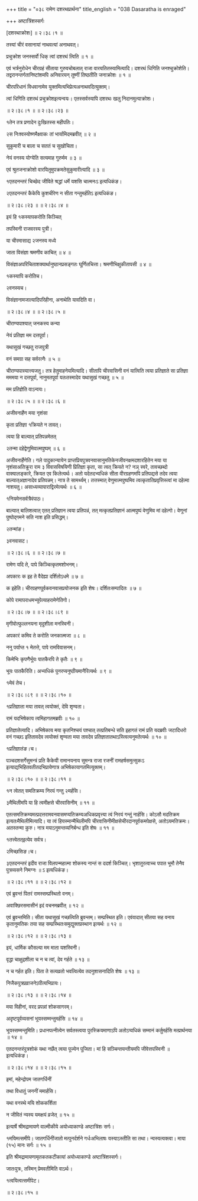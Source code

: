 +++
title = "०३८ रामेण दशरथप्रार्थना"
title_english = "038 Dasaratha is enraged"

+++
अष्टात्रिंशस्सर्गः  

\[दशरथाक्रोशः\] ॥ २।३८।१ ॥   

तस्यां चीरं वसानायां नाथवत्यां अनाथवत्।  

प्रचुक्रोश जनस्सर्वो धिक् त्वां दशरथं त्विति  ॥  १  ॥   

एवं भर्त्रनुरोधेन चीरग्रहं सीताया गुरुवचोबलात् राजा वारयतितस्यामित्यादि। दशरथं धिगिति जनश्चुक्रोशेति। तद्वरानन्तर्गतानिष्टांशमपि अनिवारयन् तूष्णीं तिष्ठतीति जनाक्रोशः  ॥  १  ॥   

चीरपरिधानं विधवानामेव युक्तमित्यभिप्रेत्यअनाथवदित्युक्तम्।  

त्वां धिगिति दशरथं प्रचुक्रोशइत्यन्वयः। एतस्सर्वस्यापि दशरथः खलु निदानमुत्याक्रोशः।  

 ॥ २।३८।१ ॥  ॥ २।३८।२३ ॥   

१तेन तत्र प्रणादेन दुःखितस्स महीपतिः।  

२स निःश्वस्योष्णमैक्ष्वाकः तां भार्यामिदमब्रवीत्  ॥  २  ॥   

सुकुमारी च बाला च सततं च सुखोचिता।  

नेयं वनस्य योग्येति सत्यमाह गुरुर्मम  ॥  ३  ॥   

एवं श्रुतजनाक्रोशो वारयितुमुपक्रमतेसुकुमारीत्यादि  ॥  ३  ॥   

१एतदनन्तरं चिच्छेद जीविते श्रद्धां धर्मे यशसि चात्मनःऽ इत्यधिकंङ।  

२एतदनन्तरं कैकेयि कुशचीरेण न सीता गन्तुमर्हतिऽ इत्यधिकंङ।  

 ॥ २।३८।२३ ॥  ॥ २।३८।४ ॥   

इयं हि १कस्यापकरोति किञ्चित्  

तपस्विनी राजवरस्य पुत्री।  

या चीरमासाद्य २जनस्य मध्ये  

जाता विसंज्ञा श्रमणीव काचित्  ॥  ४  ॥   

विसंज्ञाअपरिचिताशक्यार्थानुष्ठानप्रसङ्गतः घूर्णितचित्ता। श्रमणीभिक्षुकीतापसी  ॥  ४  ॥   

१कस्यापि करोतिच।  

२वनस्यच।  

विसंज्ञानामजात्यादिपरिहीना, अनाथेति यावदिति वा।  

 ॥ २।३८।४ ॥  ॥ २।३८।५ ॥   

चीराण्यपाश्यात् जनकस्य कन्या  

नेयं प्रतिज्ञा मम दत्तपूर्वा।  

यथासुखं गच्छतु राजपुत्री  

वनं समग्रा सह सर्वरत्नैः  ॥  ५  ॥   

चीराण्यपास्यात्त्यजतु। तत्र हेतुमाहनेयमित्यादि। सीतापि चीरवासिनी वनं यात्विति त्वया प्रतिज्ञाते सा प्रतिज्ञा मममया न दत्तपूर्वा, नानुमतपूर्वा यतःतस्मादेव यथासुखं गच्छतु  ॥  ५  ॥   

मम प्रतिज्ञेति वाऽन्वयः।  

 ॥ २।३८।५ ॥  ॥ २।३८।६ ॥   

अजीवनार्हेण मया नृशंसा  

कृता प्रतिज्ञा १क्रियते न तावत्।  

त्वया हि बाल्यात् प्रतिपन्नमेतत्  

२तन्मा दहेद्वेणुमिवात्मपुष्पम्  ॥  ६  ॥   

अजीवनार्हेणेति। गले पादुकान्यायेन प्राप्तप्रियपुत्रवनवासानुमतिकेनजीवनक्षमदशारहितेन मया या नृशंसाअतिक्रूरा राम ३ विवासविषयिणी प्रितिज्ञा कृता, सा त्वत् क्रियते न? नञ् स्वरे, तावच्छब्दो वाक्यालङ्कारे, क्रियत एव किलेत्यर्थः। अतो यदेतदभ्यधिकं सीता वीरग्रहणमपि प्रतिपद्यसे तदेव त्वया बाल्यात्अज्ञानादेव प्रतिपन्नम्। नात्र ते सामर्थ्यम्। तत्तस्मात् वेणुमात्मपुष्पमिव त्वत्कृतातिप्रवृत्तिस्त्वां मा दहेत्मा नाशयतु। असाध्यव्यापाराद्विरमेत्यर्थः  ॥  ६  ॥   

१नियमेनसर्वत्रैवंपाठः।  

बाल्यात् बालिशत्वात् एतत् प्रतिज्ञान त्वया प्रतिपन्नं, तत् मत्कृतप्रतिज्ञानं आत्मपुष्पं वेणुमिव मां दहेत्गो। वेणूनां पुष्पोद्गमने सति नाश इति प्रसिद्धम्।  

२तन्मांङ।  

३वनवासट।  

 ॥ २।३८।६ ॥  ॥ २।३८।७ ॥   

रामेण यदि ते, पापे किञ्चित्कृतमशोभनम्।  

अपकारः क इह ते वैदेह्या दर्शितोऽधमे  ॥  ७  ॥   

क इहेति। चीरग्रहणपूर्वकवनवासप्रयोजनक इति शेषः। दर्शितःसम्पादितः  ॥  ७  ॥   

कोपे रामापराधमभ्युपेत्याहरामेणेतिगो।  

 ॥ २।३८।७ ॥  ॥ २।३८।८९ ॥   

मृगीवोत्फुल्लनयना मृदुशीला मनस्विनी।  

अपकारं कमिव ते करोति जनकात्मजा  ॥  ८  ॥   

ननु पर्याप्त १ मेतत्ते, पापे रामविवासनम्।  

किमेभिः कृपणैर्भूयः पातकैरपि ते कृतैः  ॥  ९  ॥   

भूयः पातकैरिति। अभ्यधिकं पुनरप्यनुष्ठीयमानैरित्यर्थः  ॥  ९  ॥   

१मेवं तेच।  

 ॥ २।३८।८९ ॥  ॥ २।३८।१० ॥   

१प्रतिज्ञाता मया तावत् त्वयोक्तं, देवि शृण्वता।  

रामं यदभिषेकाय त्वमिहागतमब्रवीः  ॥  १०  ॥   

प्रतिज्ञातेत्यादि। अभिषेकाय मया कृतनिश्चयं पश्चात् तत्प्रतिबन्धे सति इहागतं रामं प्रति यदब्रवीः जटादिधरो वनं गच्छऽ इतितावदेव त्वयोक्तं शृण्वता मया तावदेव प्रतिज्ञातातथाऽस्त्वित्यनुमतेत्यर्थः  ॥  १०  ॥   

१प्रतिज्ञातंङ।च।  

पञ्चदशसर्गेसुमन्त्रं प्रति कैकेयी रामानयनाय सुमन्त्र राजा रजनीं रामहर्षसमुत्सुकःऽ इत्याद्यभिहितवतीतदभिप्रायेणात्र अभिषेकायागतमित्युक्तम्।  

 ॥ २।३८।१० ॥  ॥ २।३८।११ ॥   

१न त्वेतत् समतिक्रम्य निरयं गन्तु २मर्हसि।  

३मैथिलीमपि या हि त्वमीक्षसे चीरवासिनीम्  ॥  ११  ॥   

एतत्समतिक्रम्यमत्प्रदत्तरामवनवासमप्यतिक्रम्यअधिकप्रवृत्त्या त्वं निरयं गन्तुं नार्हसि। कोऽसौ मदतिक्रम इत्यतःमैथिलीमित्यादि। या त्वं हियस्मान्मैथिलीमपि चीरवासिनीमीक्षसेचीरदानपूर्वकमपेक्षसे, अतोऽयमतिक्रमः। अतस्तन्मा कुरु। नात्र मयाऽनुमन्तव्यनिर्बन्ध इति शेषः  ॥  ११  ॥   

१तत्त्वेतत्इत्येव सर्वत्र।  

२मिच्छसिङ।च।  

३एतदनन्तरं इदीव राजा विलपन्महात्मा शोकस्य नान्तं स ददर्श किञ्चित्। भृशातुरत्वाच्च पपात भूमौ तेनैव पुत्रव्यसने निमग्नः ॥ ऽ इत्यधिकंङ।  

 ॥ २।३८।११ ॥  ॥ २।३८।१२ ॥   

एवं ब्रुवन्तं पितरं रामस्सम्प्रस्थितो वनम्।  

अवाक्छिरसमासीनं इदं वचनमब्रवीत्  ॥  १२  ॥   

एवं ब्रुवन्तमिति। सीता यथासुखं गच्छत्विति ब्रुवन्तम्। सम्प्रस्थित इति। एवंवादात् सीतया सह वनाय कृतानुमतिकः तया सह सम्प्रस्थितःसमुद्युक्तप्रस्थान इत्यर्थः  ॥  १२  ॥   

 ॥ २।३८।१२ ॥  ॥ २।३८।१३ ॥   

इयं, धार्मिक कौसल्या मम माता यशस्विनी।  

वृद्धा चाक्षुद्रशीला च न च त्वां, देव गर्हते  ॥  १३  ॥   

न च गर्हत इति। पिता ते सत्यव्रतो भवत्वित्येव तदनुशासनादिति शेषः  ॥  १३  ॥   

निजैकपुत्रप्रव्राजनेऽपीत्यभिप्रायः।  

 ॥ २।३८।१३ ॥  ॥ २।३८।१४ ॥   

मया विहीनां, वरद प्रपन्नां शोकसागरम्।  

अदृष्टपूर्वव्यसनां भूयस्सम्मन्तुमर्हसि  ॥  १४  ॥   

भूयस्सम्मन्तुमिति। प्रधानपत्नीत्वेन सर्वतस्त्वया पुरस्क्रियमाणाऽपि अतोऽप्यधिकं सम्मानं कर्तुमर्हसि मत्प्रार्थनया  ॥  १४  ॥   

एतदनन्तरंपुत्रशोकं यथा नर्छेत् त्वया पूज्येन पूजिता। मां हि सञ्चिन्तयन्तीयमपि जीवेत्तपस्विनी  ॥  इत्यधिकंङ।  

 ॥ २।३८।१४ ॥  ॥ २।३८।१५ ॥   

इमां, महेन्द्रोपम जातगर्धिनीं  

तथा विधातुं जननीं ममार्हसि।  

यथा वनस्थे मयि शोककर्शिता  

न जीवितं न्यस्य यमक्षयं व्रजेत्  ॥  १५  ॥   

इत्यार्षे श्रीमद्रामायणे वाल्मीकीये अयोध्याकाण्डे अष्टात्रिंशः सर्गः।  

१मयिमत्समीपे। जातगर्धिनींजातो मत्पुनर्दर्शने गर्धःअभिलाषः यस्याऽस्तीति सा तथा। न्यस्यत्यक्त्वा। माया (१५) मानः सर्गः  ॥  १५  ॥   

इति श्रीमद्रामायणामृतकतकटीकायां अयोध्याकाण्डे अष्टात्रिंशस्सर्गः।  

जातःपुत्रः, तस्मिन् प्रेमवतीमिति वाऽर्थः।  

१त्वयित्वत्समीपेट।  

 ॥ २।३८।१५ ॥   

